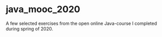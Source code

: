 # java_mooc_2020

A few selected exercises from the open online Java-course I completed during spring of 2020.
